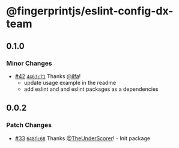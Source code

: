 # @fingerprintjs/eslint-config-dx-team

## 0.1.0

### Minor Changes

- [#42](https://github.com/fingerprintjs/dx-team-toolkit/pull/42) [`4463c71`](https://github.com/fingerprintjs/dx-team-toolkit/commit/4463c71ee1594383bf08265354b756fef52261dd) Thanks [@ilfa](https://github.com/ilfa)!
  - update usage example in the readme
  - add eslint and and eslint packages as a dependencies

## 0.0.2

### Patch Changes

- [#33](https://github.com/fingerprintjs/dx-team-toolkit/pull/33) [`648fc68`](https://github.com/fingerprintjs/dx-team-toolkit/commit/648fc680c0aaafca941ee6b28334d22c1f017cab) Thanks [@TheUnderScorer](https://github.com/TheUnderScorer)! - Init package

